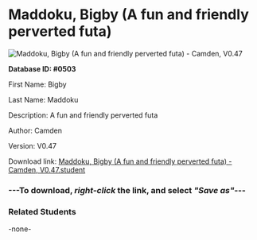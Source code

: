 # Maddoku, Bigby (A fun and friendly perverted futa)

<img src="Files/Maddoku, Bigby (A fun and friendly perverted futa).png" title="Maddoku, Bigby (A fun and friendly perverted futa) - Camden, V0.47">

**Database ID: #0503**

First Name: Bigby

Last Name: Maddoku

Description: A fun and friendly perverted futa

Author: Camden

Version: V0.47

Download link: <a href="https://raw.githubusercontent.com/Arbiter1223/Daigaku-Gurashi-Custom-Students/master/Files/Student Files/Maddoku%2C%20Bigby%20(A%20fun%20and%20friendly%20perverted%20futa)%20-%20Camden%2C%20V0.47.student">Maddoku, Bigby (A fun and friendly perverted futa) - Camden, V0.47.student</a>

### ---**To download, _right-click_ the link, and select _"Save as"_**---

### Related Students

-none-

